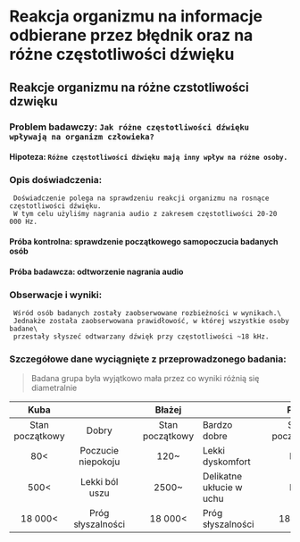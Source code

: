 # Reakcja organizmu na informacje odbierane przez błędnik oraz na różne częstotliwości dźwięku

## Reakcje organizmu na różne czstotliwości dzwięku
### Problem badawczy: ```Jak różne częstotliwości dźwięku wpływają na organizm człowieka?```
#### Hipoteza: ```Różne częstotliwości dźwięku mają inny wpływ na różne osoby.```
### Opis doświadczenia:
     Doświadczenie polega na sprawdzeniu reakcji organizmu na rosnące częstotliwości dźwięku.
     W tym celu użyliśmy nagrania audio z zakresem częstotliwości 20-20 000 Hz.
#### Próba kontrolna: sprawdzenie początkowego samopoczucia badanych osób
#### Próba badawcza: odtworzenie nagrania audio
### Obserwacje i wyniki:
     Wśród osób badanych zostały zaobserwowane rozbieżności w wynikach.\
     Jednakże została zaobserwowana prawidłowość, w której wszystkie osoby badane\
     przestały słyszeć odtwarzany dźwięk przy częstotliwości ~18 kHz. 
### Szczegółowe dane wyciągnięte z przeprowadzonego badania:
> Badana grupa była wyjątkowo mała przez co wyniki różnią się diametralnie

|       Kuba      	|                    	|   	|      Błażej     	|                          	|   	|      Piotr      	|                   	|   	|
|:---------------:	|:------------------:	|---	|:---------------:	|--------------------------	|---	|:---------------:	|-------------------	|---	|
| Stan początkowy 	| Dobry              	|   	| Stan początkowy 	| Bardzo dobre             	|   	| Stan początkowy 	|                   	|   	|
| 80<             	| Poczucie niepokoju 	|   	| 120~            	| Lekki dyskomfort         	|   	| N/A             	| N/A               	|   	|
| 500<            	| Lekki ból uszu     	|   	| 2500~           	| Delikatne ukłucie w uchu 	|   	| N/A             	| N/A               	|   	|
| 18 000<         	| Próg słyszalności  	|   	| 18 000<         	| Próg słyszalności        	|   	| 18 000<         	| Próg słyszalności 	|   	|
